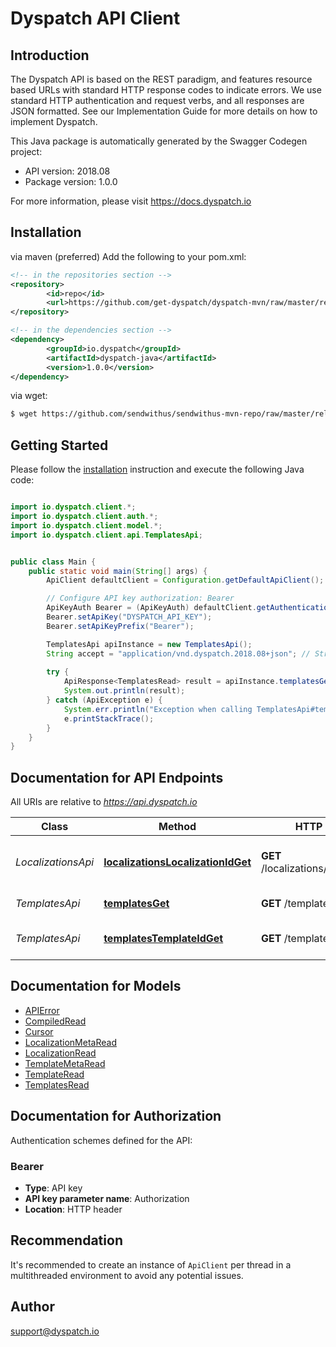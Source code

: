 # Dyspatch API Client

## Introduction


The Dyspatch API is based on the REST paradigm, and features resource based URLs with standard HTTP response codes to indicate errors. We use standard HTTP authentication and request verbs, and all responses are JSON formatted. See our Implementation Guide for more details on how to implement Dyspatch.

This Java package is automatically generated by the Swagger Codegen project:

- API version: 2018.08
- Package version: 1.0.0

For more information, please visit https://docs.dyspatch.io

## Installation

via maven (preferred)
Add the following to your pom.xml:
```xml
<!-- in the repositories section -->
<repository>
        <id>repo</id>
        <url>https://github.com/get-dyspatch/dyspatch-mvn/raw/master/releases</url>
</repository>

<!-- in the dependencies section -->
<dependency>
        <groupId>io.dyspatch</groupId>
        <artifactId>dyspatch-java</artifactId>
        <version>1.0.0</version>
</dependency>
```

via wget:


```sh
$ wget https://github.com/sendwithus/sendwithus-mvn-repo/raw/master/releases/com/sendwithus/java-client/2.1.1/java-client-2.1.1.jar
```

## Getting Started

Please follow the [installation](#installation) instruction and execute the following Java code:

```java

import io.dyspatch.client.*;
import io.dyspatch.client.auth.*;
import io.dyspatch.client.model.*;
import io.dyspatch.client.api.TemplatesApi;


public class Main {
    public static void main(String[] args) {
        ApiClient defaultClient = Configuration.getDefaultApiClient();

        // Configure API key authorization: Bearer
        ApiKeyAuth Bearer = (ApiKeyAuth) defaultClient.getAuthentication("Bearer");
        Bearer.setApiKey("DYSPATCH_API_KEY");
        Bearer.setApiKeyPrefix("Bearer");

        TemplatesApi apiInstance = new TemplatesApi();
        String accept = "application/vnd.dyspatch.2018.08+json"; // String | A version of the API that should be used for the request. For example, to use version \"2018.08\", set the value to \"application/vnd.dyspatch.2018.08+json\"
        
        try {
            ApiResponse<TemplatesRead> result = apiInstance.templatesGetWithHttpInfo(accept, "");
            System.out.println(result);
        } catch (ApiException e) {
            System.err.println("Exception when calling TemplatesApi#templatesGet");
            e.printStackTrace();
        }
    }
}

```

## Documentation for API Endpoints

All URIs are relative to *https://api.dyspatch.io*

Class | Method | HTTP request | Description
------------ | ------------- | ------------- | -------------
*LocalizationsApi* | [**localizationsLocalizationIdGet**](docs/LocalizationsApi.md#localizationsLocalizationIdGet) | **GET** /localizations/{localizationId} | Get Localization Object by ID
*TemplatesApi* | [**templatesGet**](docs/TemplatesApi.md#templatesGet) | **GET** /templates | List Templates
*TemplatesApi* | [**templatesTemplateIdGet**](docs/TemplatesApi.md#templatesTemplateIdGet) | **GET** /templates/{templateId} | Get Template by ID


## Documentation for Models

 - [APIError](docs/APIError.md)
 - [CompiledRead](docs/CompiledRead.md)
 - [Cursor](docs/Cursor.md)
 - [LocalizationMetaRead](docs/LocalizationMetaRead.md)
 - [LocalizationRead](docs/LocalizationRead.md)
 - [TemplateMetaRead](docs/TemplateMetaRead.md)
 - [TemplateRead](docs/TemplateRead.md)
 - [TemplatesRead](docs/TemplatesRead.md)


## Documentation for Authorization

Authentication schemes defined for the API:
### Bearer

- **Type**: API key
- **API key parameter name**: Authorization
- **Location**: HTTP header


## Recommendation

It's recommended to create an instance of `ApiClient` per thread in a multithreaded environment to avoid any potential issues.

## Author

support@dyspatch.io

